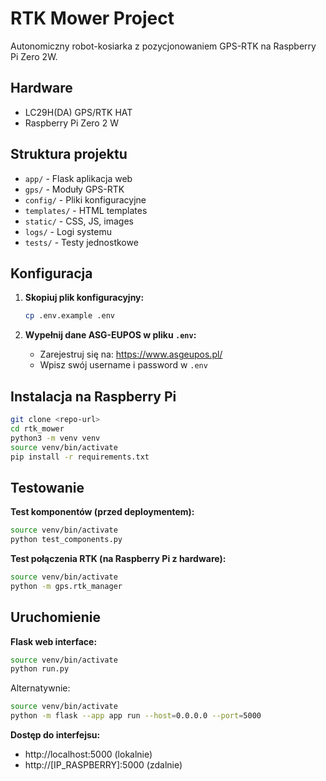 # RTK Mower Project

Autonomiczny robot-kosiarka z pozycjonowaniem GPS-RTK na Raspberry Pi Zero 2W.

## Hardware
- LC29H(DA) GPS/RTK HAT
- Raspberry Pi Zero 2 W

## Struktura projektu

- `app/` - Flask aplikacja web
- `gps/` - Moduły GPS-RTK
- `config/` - Pliki konfiguracyjne
- `templates/` - HTML templates
- `static/` - CSS, JS, images
- `logs/` - Logi systemu
- `tests/` - Testy jednostkowe

## Konfiguracja

1. **Skopiuj plik konfiguracyjny:**
   ```bash
   cp .env.example .env
   ```

2. **Wypełnij dane ASG-EUPOS w pliku `.env`:**
   - Zarejestruj się na: https://www.asgeupos.pl/
   - Wpisz swój username i password w `.env`

## Instalacja na Raspberry Pi

```bash
git clone <repo-url>
cd rtk_mower
python3 -m venv venv
source venv/bin/activate
pip install -r requirements.txt
```

## Testowanie

**Test komponentów (przed deploymentem):**
```bash
source venv/bin/activate
python test_components.py
```

**Test połączenia RTK (na Raspberry Pi z hardware):**
```bash
source venv/bin/activate
python -m gps.rtk_manager
```

## Uruchomienie

**Flask web interface:**
```bash
source venv/bin/activate
python run.py
```

Alternatywnie:
```bash
source venv/bin/activate
python -m flask --app app run --host=0.0.0.0 --port=5000
```

**Dostęp do interfejsu:**
- http://localhost:5000 (lokalnie)
- http://[IP_RASPBERRY]:5000 (zdalnie)

